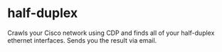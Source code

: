 # half-duplex

Crawls your Cisco network using CDP and finds all of your half-duplex ethernet interfaces. Sends you the result via email.
